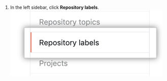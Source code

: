 1. In the left sidebar, click **Repository labels**.
  ![Repository labels tab](/assets/images/help/organizations/repo-labels-tab.png)
